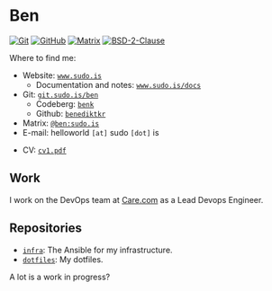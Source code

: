 # Ben

[![Git](https://www.sudo.is/readmes/git.sudo.is-ben.svg)](https://git.sudo.is/ben)
[![GitHub](https://www.sudo.is/readmes/github-benediktkr.svg)](https://github.com/benediktkr)
[![Matrix](https://www.sudo.is/readmes/matrix-ben-sudo.is.svg)](https://matrix.to/#/@ben:sudo.is)
[![BSD-2-Clause](https://www.sudo.is/readmes/license-BSD-blue.svg)](LICENSE)

Where to find me:

- Website: [`www.sudo.is`](https://www.sudo.is)
  - Documentation and notes: [`www.sudo.is/docs`](https://www.sudo.is/docs)
- Git: [`git.sudo.is/ben`](https://git.sudo.is/ben)
  - Codeberg: [`benk`](https://codeberg.org/benk)
  - Github: [`benediktkr`](https://github.com/benediktkr)
- Matrix: [`@ben:sudo.is`](https://matrix.to/#/@ben:sudo.is)
- E-mail: helloworld `[at]` sudo `[dot]` is
* CV: [`cv1.pdf`](https://www.sudo.is/cv1.pdf)

## Work

I work on the DevOps team at [Care.com](https://www.care.com) as a Lead Devops Engineer.

## Repositories

 * [`infra`](https://git.sudo.is/ben/infra): The Ansible for my infrastructure.
 * [`dotfiles`](https://git.sudo.is/ben/dotfiles): My dotfiles.

A lot is a work in progress?
